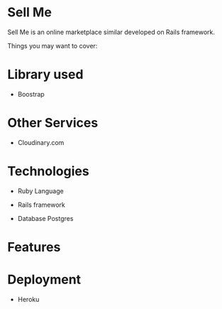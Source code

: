 # Sell Me

Sell Me is an online marketplace similar developed on Rails framework.

Things you may want to cover:


# Library used

* Boostrap

# Other Services

* Cloudinary.com


# Technologies

*  Ruby Language

* Rails framework

* Database Postgres

# Features


# Deployment
* Heroku
